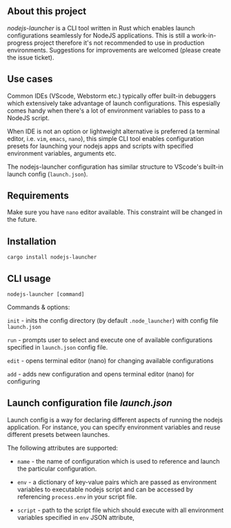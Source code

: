 ## About this project
*nodejs-launcher* is a CLI tool written in Rust which enables launch configurations seamlessly for NodeJS applications. This is still a work-in-progress project therefore it's not recommended to use in production environments. Suggestions for improvements are welcomed (please create the issue ticket).

## Use cases
Common IDEs (VScode, Webstorm etc.) typically offer built-in debuggers which extensively take advantage of launch configurations. This espesially comes handy when there's a lot of environment variables to pass to a NodeJS script. 

When IDE is not an option or lightweight alternative is preferred (a terminal editor, i.e. `vim`, `emacs`, `nano`), this simple CLI tool enables configuration presets for launching your nodejs apps and scripts with specified environment variables, arguments etc. 

The nodejs-launcher configuration has similar structure to VScode's built-in launch config (`launch.json`).

## Requirements

Make sure you have `nano` editor available. This constraint will be changed in the future.

## Installation

`cargo install nodejs-launcher`

## CLI usage

`nodejs-launcher [command]`

Commands & options:

`init` - inits the config directory (by default `.node_launcher`) with config file `launch.json`

`run` - prompts user to select and execute one of available configurations specified in `launch.json` config file.

`edit` - opens terminal editor (nano) for changing available configurations

`add` - adds new configuration and opens terminal editor (nano) for configuring

## Launch configuration file *launch.json*

Launch config is a way for declaring different aspects of running the nodejs application. For instance, you can specify environment variables and reuse different presets between launches.

The following attributes are supported:

* `name` - the name of configuration which is used to reference and launch the particular configuration.

* `env` - a dictionary of key-value pairs which are passed as environment variables to executable nodejs script and can be accessed by referencing `process.env` in your script file.

* `script` - path to the script file which should execute with all environment variables specified in `env` JSON attribute,

